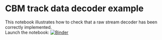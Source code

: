 # CBM track data decoder example
This notebook illustrates how to check that a raw stream decoder has been correctly implemented.\
Launch the notebook: [![Binder](https://mybinder.org/badge_logo.svg)](https://mybinder.org/v2/gh/binder-examples/matplotlib-versions/mpl-v2.0/?filepath=cbm_track_data_decoder.ipynb)
